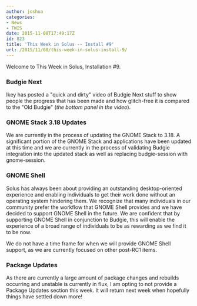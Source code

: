 ```yaml
---
author: joshua
categories:
- News
- TWIS
date: 2015-11-08T17:49:17Z
id: 823
title: 'This Week in Solus -- Install #9'
url: /2015/11/08/this-week-in-solus-install-9/
---
```


Welcome to This Week in Solus, Installation #9.

### Budgie Next

Ikey has posted a "quick and dirty" video of Budgie Next stuff to show people the progress that has been made and how glitch-free it is compared to the "Old Budgie" (*the bottom panel in the video*).

### GNOME Stack 3.18 Updates

We are currently in the process of updating the GNOME Stack to 3.18. A significant portion of the GNOME Stack and applications have been updated at this time and we are currently in the process of validating Budgie integration into the updated stack 
as well as replacing budgie-session with gnome-session.

### GNOME Shell

Solus has always been about providing an outstanding desktop-oriented experience and enabling individuals to get their work done without an operating system hindering them. We recognize that many individuals in our community prefer the workflow 
that GNOME Shell provides and we have decided to support GNOME Shell in the future. We are confident that by supporting GNOME Shell in conjunction to Budgie, this will enable the experience of a broad range of individuals to be as rewarding as we 
find it to be now.

We do not have a time frame for when we will provide GNOME Shell support, as we are currently focused on other post-RC1 items.

### Package Updates

As there are currently a large amount of package changes and rebuilds occurring and unstable is currently in flux, I am opting to not provide a Package Updates section this week. It will return next week when hopefully things have settled down more!
